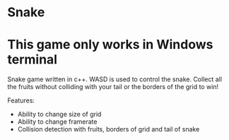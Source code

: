 # Snake
# This game only works in Windows terminal

 Snake game written in c++. WASD is used to control the snake. Collect all the fruits without colliding with your tail or the borders of the grid to win!

 Features:
 - Ability to change size of grid
 - Ability to change framerate
 - Collision detection with fruits, borders of grid and tail of snake
